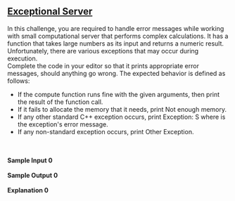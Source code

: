## **[Exceptional Server](https://www.hackerrank.com/challenges/exceptional-server)** 
In this challenge, you are required to handle error messages while working with small computational server that performs complex calculations.
It has a function that takes large numbers as its input and returns a numeric result. Unfortunately, there are various exceptions that may occur during execution.<br>Complete the code in your editor so that it prints appropriate error messages, should anything go wrong. The expected behavior is defined as follows:<br><ul><li>If the compute function runs fine with the given arguments, then print the result of the function call.</li><li>If it fails to allocate the memory that it needs, print Not enough memory.</li><li>If any other standard C++ exception occurs, print Exception: S where is the exception's error message.</li><li>If any non-standard exception occurs, print Other Exception.</li></ul><br><br>**Sample Input 0**<br><br>**Sample Output 0**<br><br>**Explanation 0**<br><br>